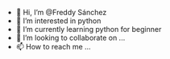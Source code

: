 - 👋 Hi, I’m @Freddy Sánchez
- 👀 I’m interested in python
- 🌱 I’m currently learning python for beginner 
- 💞️ I’m looking to collaborate on ...
- 📫 How to reach me ...

<!---
freddyrsp/freddyrsp is a ✨ special ✨ repository because its `README.md` (this file) appears on your GitHub profile.
You can click the Preview link to take a look at your changes.
--->
